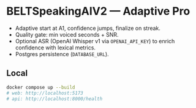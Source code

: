 
# BELTSpeakingAIV2 — Adaptive Pro

- Adaptive start at A1, confidence jumps, finalize on streak.
- Quality gate: min voiced seconds + SNR.
- Optional ASR (OpenAI Whisper v1 via `OPENAI_API_KEY`) to enrich confidence with lexical metrics.
- Postgres persistence (`DATABASE_URL`).

## Local
```bash
docker compose up --build
# web: http://localhost:5173
# api: http://localhost:8000/health
```
